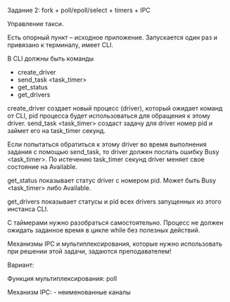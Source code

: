 Задание 2: fork + poll/epoll/select + timers + IPC

Управление такси.

Есть опорный пункт – исходное приложение. Запускается один раз и привязано
к терминалу, имеет CLI.

В CLI должны быть команды

* create_driver
* send_task <pid> <task_timer>
* get_status <pid>
* get_drivers

create_driver создает новый процесс (driver), который ожидает команд от
CLI, pid процесса будет использоваться для обращения к этому driver.
send_task <pid> <task_timer> создаст задачу для driver номер pid и
займет его на task_timer секунд. 

Если попытаться обратиться к этому driver во
время выполнения задания с помощью send_task, то driver должен послать
ошибку Busy <task_timer>. По истечению task_timer секунд driver меняет свое
состояние на Available.

get_status <pid> показывает статус driver с номером pid. Может быть Busy
<task_timer> либо Available.

get_drivers показывает статусы и pid всех drivers запущенных из этого
инстанса CLI.

С таймерами нужно разобраться самостоятельно. Процесс не должен ожидать
заданное время в цикле while без полезных действий.

Механизмы IPC и мультиплексирования, которые нужно использовать при
решении этой задачи, задаются преподавателем!

Вариант:

Функция мультиплексирования: poll

Механизм IPC: - неименованные каналы

